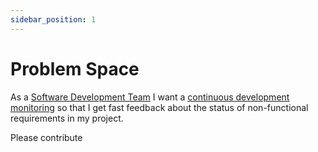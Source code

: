 ```yaml
---
sidebar_position: 1
---
```


<!--
SPDX-FileCopyrightText: Copyright (C) 2025 Contributors to the Eclipse Foundation

These materials are made available under the
terms of the Creative Commons Attribution 4.0 International Public License which is available at
https://creativecommons.org/licenses/by/4.0/legalcode .

Unless required by applicable law or agreed to in writing, software
distributed under the License is distributed on an "AS IS" BASIS, WITHOUT
WARRANTIES OR CONDITIONS OF ANY KIND, either express or implied. See the
License for the specific language governing permissions and limitations
under the License.

SPDX-License-Identifier: CC-BY-4.0
-->

# Problem Space

As a [Software Development Team](https://github.com/Open-Source-Compliance/Sharing-creates-value/blob/master/User-Stories/Software-Developer-User-Stories/Software-Developer-Epic.md) I want a [continuous development monitoring](../blueprints/ContinuousDevelopmentMonitoring.md) so that I get fast feedback about the status of non-functional requirements in my project.


Please contribute
